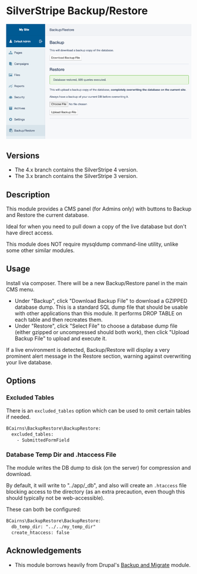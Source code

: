 # SilverStripe Backup/Restore

![Screenshot](https://raw.githubusercontent.com/bcairns/silverstripe-backuprestore/4.x/screenshot.png)


## Versions

- The 4.x branch contains the SilverStripe 4 version.
- The 3.x branch contains the SilverStripe 3 version.


## Description

This module provides a CMS panel (for Admins only) with buttons to Backup and Restore the current database.

Ideal for when you need to pull down a copy of the live database but don't have direct access.

This module does NOT require mysqldump command-line utility, unlike some other similar modules.

## Usage

Install via composer.  There will be a new Backup/Restore panel in the main CMS menu.

- Under "Backup", click "Download Backup File" to download a GZIPPED database dump.  This is a standard SQL dump file that should be usable with other applications than this module.  It performs DROP TABLE on each table and then recreates them.
- Under "Restore", click "Select File" to choose a database dump file (either gzipped or uncompressed should both work), then click "Upload Backup File" to upload and execute it.

If a live environment is detected, Backup/Restore will display a very prominent alert message in the Restore section, warning against overwriting your live database.


## Options

### Excluded Tables

There is an `excluded_tables` option which can be used to omit certain tables if needed.

```
BCairns\BackupRestore\BackupRestore:
  excluded_tables:
    - SubmittedFormField
```

### Database Temp Dir and .htaccess File

The module writes the DB dump to disk (on the server) for compression and download.

By default, it will write to "../app/_db", and also will create an `.htaccess` file blocking access to the directory (as an extra precaution, even though this should typically not be web-accessible).
  
These can both be configured:

```
BCairns\BackupRestore\BackupRestore:
  db_temp_dir: "../../my_temp_dir"
  create_htaccess: false
```

## Acknowledgements

* This module borrows heavily from Drupal's [Backup and Migrate](https://www.drupal.org/project/backup_migrate) module.
